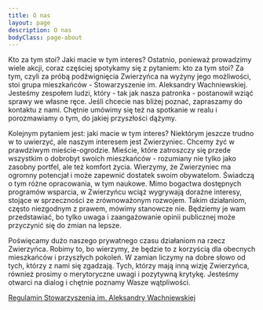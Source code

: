 ```yaml
---
title: O nas
layout: page
description: O nas
bodyClass: page-about
---
```


Kto za tym stoi? Jaki macie w tym interes?
Ostatnio, ponieważ prowadzimy wiele akcji, coraz częściej spotykamy się z pytaniem: kto za tym stoi?
Za tym, czyli za próbą podźwignięcia Zwierzyńca na wyżyny jego możliwości, stoi grupa mieszkańców - Stowarzyszenie im. Aleksandry Wachniewskiej. Jesteśmy zespołem ludzi, który - tak jak nasza patronka - postanowił wziąć sprawy we własne ręce. Jeśli chcecie nas bliżej poznać, zapraszamy do kontaktu z nami. Chętnie umówimy się też na spotkanie w realu i porozmawiamy o tym, do jakiej przyszłości dążymy.

Kolejnym pytaniem jest: jaki macie w tym interes?
Niektórym jeszcze trudno w to uwierzyć, ale naszym interesem jest Zwierzyniec. Chcemy żyć w prawdziwym mieście-ogrodzie. Mieście, które zatroszczy się przede wszystkim o dobrobyt swoich mieszkańców - rozumiany nie tylko jako zasobny portfel, ale też komfort życia.
Wierzymy, że Zwierzyniec ma ogromny potencjał i może zapewnić dostatek swoim obywatelom. Świadczą o tym różne opracowania, w tym naukowe. Mimo bogactwa dostępnych programów wsparcia, w Zwierzyńcu wciąż wygrywają doraźne interesy, stojące w sprzeczności ze zrównoważonym rozwojem. Takim działaniom, często niezgodnym z prawem, mówimy stanowcze nie. Będziemy je wam przedstawiać, bo tylko uwaga i zaangażowanie opinii publicznej może przyczynić się do zmian na lepsze.

Poświęcamy dużo naszego prywatnego czasu działaniom na rzecz Zwierzyńca. Robimy to, bo wierzymy, że będzie to z korzyścią dla obecnych mieszkańców i przyszłych pokoleń. W zamian liczymy na dobre słowo od tych, którzy z nami się zgadzają. Tych, którzy mają inną wizję Zwierzyńca, również prosimy o merytoryczne uwagi i pozytywną krytykę. Jesteśmy otwarci na dialog i chętnie poznamy Wasze wątpliwości.

[Regulamin Stowarzyszenia im. Aleksandry Wachniewskiej](/statute)